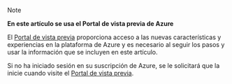 
> [!NOTE]
> **En este artículo se usa el Portal de vista previa de Azure**
> 
> El [Portal de vista previa](https://portal.azure.com/) proporciona acceso a las nuevas características y experiencias en la plataforma de Azure y es necesario al seguir los pasos y usar la información que se incluyen en este artículo.
> 
> Si no ha iniciado sesión en su suscripción de Azure, se le solicitará que la inicie cuando visite el [Portal de vista previa](https://portal.azure.com/).
> 
> 

<!---HONumber=Oct15_HO3-->